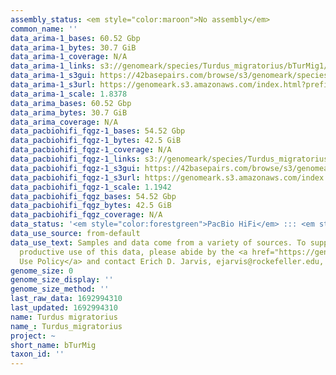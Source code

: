```yaml
---
assembly_status: <em style="color:maroon">No assembly</em>
common_name: ''
data_arima-1_bases: 60.52 Gbp
data_arima-1_bytes: 30.7 GiB
data_arima-1_coverage: N/A
data_arima-1_links: s3://genomeark/species/Turdus_migratorius/bTurMig1/genomic_data/arima/<br>
data_arima-1_s3gui: https://42basepairs.com/browse/s3/genomeark/species/Turdus_migratorius/bTurMig1/genomic_data/arima/
data_arima-1_s3url: https://genomeark.s3.amazonaws.com/index.html?prefix=species/Turdus_migratorius/bTurMig1/genomic_data/arima/
data_arima-1_scale: 1.8378
data_arima_bases: 60.52 Gbp
data_arima_bytes: 30.7 GiB
data_arima_coverage: N/A
data_pacbiohifi_fqgz-1_bases: 54.52 Gbp
data_pacbiohifi_fqgz-1_bytes: 42.5 GiB
data_pacbiohifi_fqgz-1_coverage: N/A
data_pacbiohifi_fqgz-1_links: s3://genomeark/species/Turdus_migratorius/bTurMig1/genomic_data/pacbio_hifi/<br>
data_pacbiohifi_fqgz-1_s3gui: https://42basepairs.com/browse/s3/genomeark/species/Turdus_migratorius/bTurMig1/genomic_data/pacbio_hifi/
data_pacbiohifi_fqgz-1_s3url: https://genomeark.s3.amazonaws.com/index.html?prefix=species/Turdus_migratorius/bTurMig1/genomic_data/pacbio_hifi/
data_pacbiohifi_fqgz-1_scale: 1.1942
data_pacbiohifi_fqgz_bases: 54.52 Gbp
data_pacbiohifi_fqgz_bytes: 42.5 GiB
data_pacbiohifi_fqgz_coverage: N/A
data_status: '<em style="color:forestgreen">PacBio HiFi</em> ::: <em style="color:forestgreen">Arima</em>'
data_use_source: from-default
data_use_text: Samples and data come from a variety of sources. To support fair and
  productive use of this data, please abide by the <a href="https://genome10k.soe.ucsc.edu/data-use-policies/">Data
  Use Policy</a> and contact Erich D. Jarvis, ejarvis@rockefeller.edu, with any questions.
genome_size: 0
genome_size_display: ''
genome_size_method: ''
last_raw_data: 1692994310
last_updated: 1692994310
name: Turdus migratorius
name_: Turdus_migratorius
project: ~
short_name: bTurMig
taxon_id: ''
---
```

